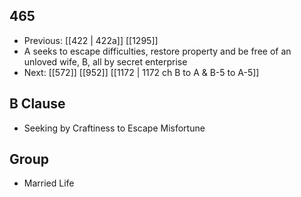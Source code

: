 ## 465
- Previous: [[422 | 422a]] [[1295]] 
- A seeks to escape difficulties, restore property and be free of an unloved wife, B, all by secret enterprise
- Next: [[572]] [[952]] [[1172 | 1172 ch B to A &amp; B-5 to A-5]] 

## B Clause
- Seeking by Craftiness to Escape Misfortune

## Group
- Married Life

